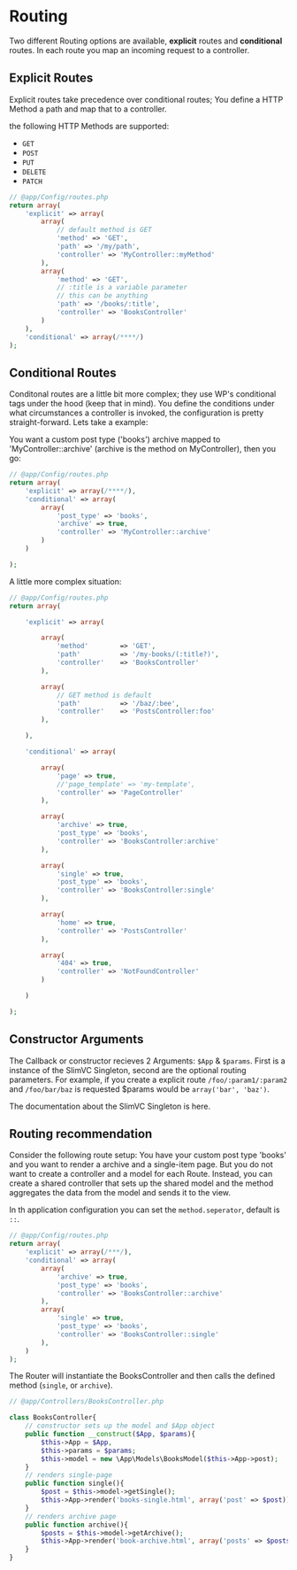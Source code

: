 # Routing

Two different Routing options are available, **explicit** routes and **conditional** routes.
In each route you map an incoming request to a controller.

## Explicit Routes

Explicit routes take precedence over conditional routes; You define a HTTP Method a path and map that to a controller.

the following HTTP Methods are supported:
- `GET`
- `POST`
- `PUT`
- `DELETE`
- `PATCH`

```PHP
// @app/Config/routes.php
return array(
	'explicit' => array(
		array(
			// default method is GET
			'method' => 'GET',
			'path' => '/my/path',
			'controller' => 'MyController::myMethod'
		),
		array(
			'method' => 'GET',
			// :title is a variable parameter
			// this can be anything
			'path' => '/books/:title',
			'controller' => 'BooksController'
		)
	),
	'conditional' => array(/****/)
);

```

## Conditional Routes

Conditonal routes are a little bit more complex; they use WP's conditional tags under the hood (keep that in mind). You define the conditions under what circumstances a controller is invoked, the configuration is pretty straight-forward. Lets take a example:

You want a custom post type ('books') archive mapped to 'MyController::archive' (archive is the method on MyController), then you go:

```PHP
// @app/Config/routes.php
return array(
	'explicit' => array(/****/),
	'conditional' => array(
		array(
			'post_type' => 'books',
			'archive' => true,
			'controller' => 'MyController::archive'
		)
	)

);
```

A little more complex situation:

```PHP
// @app/Config/routes.php
return array(

	'explicit' => array(

		array(
			'method'		=> 'GET',
			'path'			=> '/my-books/(:title?)',
			'controller'	=> 'BooksController'
		),

		array(
			// GET method is default
			'path'			=> '/baz/:bee',
			'controller'	=> 'PostsController:foo'
		),

	),

	'conditional' => array(

		array(
			'page' => true,
			//'page_template' => 'my-template',
			'controller' => 'PageController'
		),

		array(
			'archive' => true,
			'post_type' => 'books',
			'controller' => 'BooksController:archive'
		),

		array(
			'single' => true,
			'post_type' => 'books',
			'controller' => 'BooksController:single'
		),

		array(
			'home' => true,
			'controller' => 'PostsController'
		),

		array(
			'404' => true,
			'controller' => 'NotFoundController'
		)

	)

);
```

## Constructor Arguments

The Callback or constructor recieves 2 Arguments: `$App` & `$params`.
First is a instance of the SlimVC Singleton, second are the optional routing parameters. For example, if you create a explicit route `/foo/:param1/:param2` and `/foo/bar/baz` is requested $params would be `array('bar', 'baz')`.

The documentation about the SlimVC Singleton is here.

## Routing recommendation

Consider the following route setup:
You have your custom post type 'books' and you want to render a archive and a single-item page. But you do not want to create a controller and a model for each Route. 
Instead, you can create a shared controller that sets up the shared model and the method aggregates the data from the model and sends it to the view.

In th application configuration you can set the `method.seperator`, default is `::`.

```PHP
// @app/Config/routes.php
return array(
	'explicit' => array(/***/),
	'conditional' => array(
		array(
			'archive' => true,
			'post_type' => 'books',
			'controller' => 'BooksController::archive'
		),
		array(
			'single' => true,
			'post_type' => 'books',
			'controller' => 'BooksController::single'
		),
	)
);
```

The Router will instantiate the BooksController and then calls the defined method (`single`, or `archive`).

```PHP
// @app/Controllers/BooksController.php

class BooksController{
	// constructor sets up the model and $App object
	public function __construct($App, $params){
		$this->App = $App,
		$this->params = $params;
		$this->model = new \App\Models\BooksModel($this->App->post);
	}
	// renders single-page
	public function single(){
		$post = $this->model->getSingle();
		$this->App->render('books-single.html', array('post' => $post));
	}
	// renders archive page
	public function archive(){
		$posts = $this->model->getArchive();
		$this->App->render('book-archive.html', array('posts' => $posts));
	}
}

```
